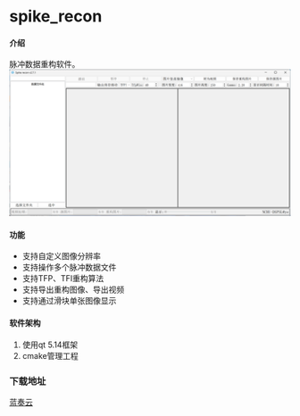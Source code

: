 # spike_recon

#### 介绍
脉冲数据重构软件。
![image](assets/ui.png "ui")
#### 功能
* 支持自定义图像分辨率
* 支持操作多个脉冲数据文件
* 支持TFP、TFI重构算法
* 支持导出重构图像、导出视频
* 支持通过滑块单张图像显示


#### 软件架构
1. 使用qt 5.14框架
2. cmake管理工程

### 下载地址
[蓝奏云](https://wwzy.lanzoue.com/iLlix2h7h52b)





